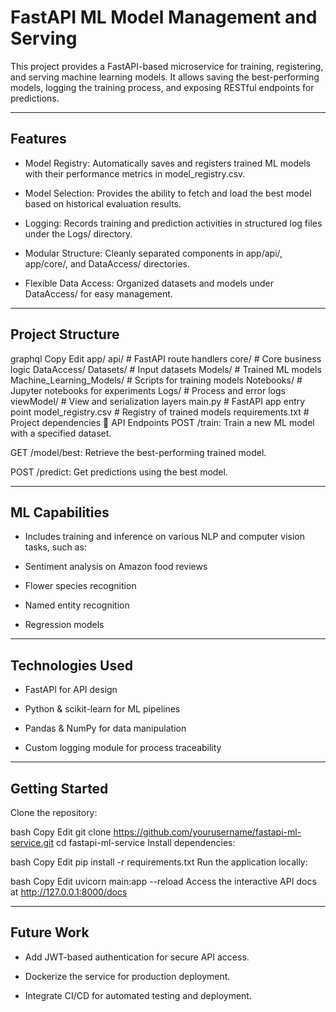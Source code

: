 # FastAPI ML Model Management and Serving
This project provides a FastAPI-based microservice for training, registering, and serving machine learning models. It allows saving the best-performing models, logging the training process, and exposing RESTful endpoints for predictions.

---

## Features
- Model Registry: Automatically saves and registers trained ML models with their performance metrics in model_registry.csv.

- Model Selection: Provides the ability to fetch and load the best model based on historical evaluation results.

- Logging: Records training and prediction activities in structured log files under the Logs/ directory.

- Modular Structure: Cleanly separated components in app/api/, app/core/, and DataAccess/ directories.

- Flexible Data Access: Organized datasets and models under DataAccess/ for easy management.

---

## Project Structure
graphql
Copy
Edit
app/
  api/                    # FastAPI route handlers
  core/                   # Core business logic
DataAccess/
  Datasets/               # Input datasets
  Models/                 # Trained ML models
Machine_Learning_Models/  # Scripts for training models
Notebooks/                # Jupyter notebooks for experiments
Logs/                     # Process and error logs
viewModel/                # View and serialization layers
main.py                   # FastAPI app entry point
model_registry.csv        # Registry of trained models
requirements.txt          # Project dependencies
📡 API Endpoints
POST /train: Train a new ML model with a specified dataset.

GET /model/best: Retrieve the best-performing trained model.

POST /predict: Get predictions using the best model.

---

## ML Capabilities
- Includes training and inference on various NLP and computer vision tasks, such as:

- Sentiment analysis on Amazon food reviews

- Flower species recognition

- Named entity recognition

- Regression models

---

## Technologies Used
- FastAPI for API design

- Python & scikit-learn for ML pipelines

- Pandas & NumPy for data manipulation

- Custom logging module for process traceability

---

## Getting Started
Clone the repository:

bash
Copy
Edit
git clone https://github.com/yourusername/fastapi-ml-service.git
cd fastapi-ml-service
Install dependencies:

bash
Copy
Edit
pip install -r requirements.txt
Run the application locally:

bash
Copy
Edit
uvicorn main:app --reload
Access the interactive API docs at http://127.0.0.1:8000/docs

---

## Future Work
- Add JWT-based authentication for secure API access.

- Dockerize the service for production deployment.

- Integrate CI/CD for automated testing and deployment.

